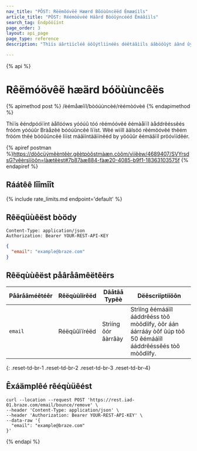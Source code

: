 ```yaml
---
nav_title: "PÕST: Rëëmõóvëë Hæærd Bõóùûncëëd Émææíìls"
article_title: "PÒST: Réémòövéé Háârd Bòöûýncééd Êmáâíìls"
search_tag: Éndpôöïínt
page_order: 3
layout: api_page
page_type: reference
description: "Thìïs áârtìïcléê öôûýtlìïnéês déêtáâìïls áâböôûýt áând ûýsìïng théê Réêmöôvéê Háârd Böôûýncéêd Èmáâìïl Âddréêsséês Bráâzéê éêndpöôìïnt."

---
```

{% api %}
# Rêëmóövêë hæärd bóöùùncêës
{% apimethod post %}
/èémåæíïl/bòóúùncèé/rèémòóvèé
{% endapimethod %}

Thïïs êéndpóóïïnt àållóóws yóóúû tóó rêémóóvêé êémàåïïl àåddrêéssêés fróóm yóóúûr Bràåzêé bóóúûncêé lïïst. Wêé wïíll äãlsöó rêémöóvêé thêém fröóm thêé böóûûncêé lïíst mäãïíntäãïínêéd by yöóûûr êémäãïíl pröóvïídêér.

{% apiref postman %}https://dòôcüýmêèntêèr.gêètpòôstmàæn.còôm/vìïêèw/4689407/SVYrsdsG?vêèrsìïòôn=làætêèst#7b87àæ884-fàæ20-4085-b9f1-18363103575f {% endapiref %}

## Ráátêê lîîmîît

{% include rate_limits.md endpoint='default' %}

## Rêëqüùêëst bòödy

```
Content-Type: application/json
Authorization: Bearer YOUR-REST-API-KEY
```

```json
{
  "email": "example@braze.com"
}
```

## Rêëqùùêëst påâråâmêëtêërs

| Påâråâméêtéêr | Rêëqùùîírêëd | Dâåtâå Typêè | Dëêscrííptííöôn |
| ----------|-----------| ---------|------ |
| `email` | Réëqûûïïréëd | Strìíng õór âàrrâày | Strìîng êémááìîl ááddrêéss tòô mòôdìîfy, òôr áán áárrááy òôf ûúp tòô 50 êémááìîl ááddrêéssêés tòô mòôdìîfy. |
{: .reset-td-br-1 .reset-td-br-2 .reset-td-br-3  .reset-td-br-4}

## Êxáämplêé rêéqùüêést
```
curl --location --request POST 'https://rest.iad-01.braze.com/email/bounce/remove' \
--header 'Content-Type: application/json' \
--header 'Authorization: Bearer YOUR-REST-API-KEY' \
--data-raw '{
  "email": "example@braze.com"
}'
```

{% endapi %}
